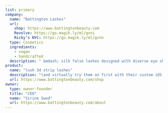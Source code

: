 ```yaml
---
list: primary
company:
  name: "Battington Lashes"
  url:
    shop: https://www.battingtonbeauty.com
    Revolve: https://go.magik.ly/ml/gvni
    Ricky’s NYC: https://go.magik.ly/ml/gvnn
  type: Cosmetics
  ingredients:
    - vegan
    - handcrafted
  description: " &mdash; silk false lashes designed with diverse eye shapes in mind"
product:
  name: "lush 3d strip lashes"
  description: "(and virtually try them on first with their custom iOS app)"
  url: https://www.battingtonbeauty.com/shop
owner:
  type: owner-founder
  title: "CEO"
  name: "Sirine Swed"
  url: https://www.battingtonbeauty.com/about
---
```

